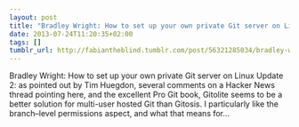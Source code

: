 ```yaml
---
layout: post
title: "Bradley Wright: How to set up your own private Git server on Linux"
date: 2013-07-24T11:20:35+02:00
tags: []
tumblr_url: http://fabiantheblind.tumblr.com/post/56321285034/bradley-wright-how-to-set-up-your-own-private-git
---
```

Bradley Wright: How to set up your own private Git server on Linux
Update 2: as pointed out by Tim Huegdon, several comments on a Hacker News thread pointing here, and the excellent Pro Git book, Gitolite seems to be a better solution for multi-user hosted Git than Gitosis. I particularly like the branch–level permissions aspect, and what that means for…
